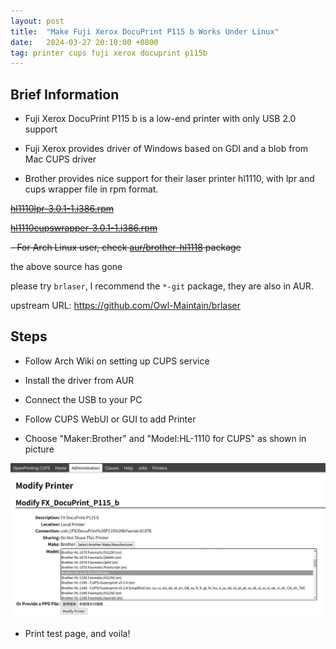 ```yaml
---
layout: post
title:  "Make Fuji Xerox DocuPrint P115 b Works Under Linux"
date:   2024-03-27 20:10:00 +0800
tag: printer cups fuji xerox docuprint p115b
---
```


## Brief Information

- Fuji Xerox DocuPrint P115 b is a low-end printer with only USB 2.0 support

- Fuji Xerox provides driver of Windows based on GDI and a blob from Mac CUPS driver

- Brother provides nice support for their laser printer hl1110, with lpr and cups wrapper file in rpm format.

~~[hl1110lpr-3.0.1-1.i386.rpm](http://www.brother.com/pub/bsc/linux/dlf/hl1110lpr-3.0.1-1.i386.rpm)~~

~~[hl1110cupswrapper-3.0.1-1.i386.rpm](http://www.brother.com/pub/bsc/linux/dlf/hl1110cupswrapper-3.0.1-1.i386.rpm)~~

~~- For Arch Linux user, check [aur/brother-hl1118](https://aur.archlinux.org/packages/brother-hl1118) package~~

the above source has gone

please try `brlaser`, I recommend the `*-git` package, they are also in AUR.

upstream URL: https://github.com/Owl-Maintain/brlaser

## Steps

- Follow Arch Wiki on setting up CUPS service

- Install the driver from AUR

- Connect the USB to your PC

- Follow CUPS WebUI or GUI to add Printer

- Choose "Maker:Brother" and "Model:HL-1110 for CUPS" as shown in picture

![fx-docuprint-p115b-cups](/assets/fx-docuprint-p115b-cups.jpg)

- Print test page, and voila!

